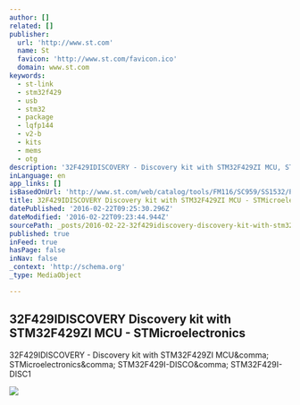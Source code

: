 ```yaml
---
author: []
related: []
publisher:
  url: 'http://www.st.com'
  name: St
  favicon: 'http://www.st.com/favicon.ico'
  domain: www.st.com
keywords:
  - st-link
  - stm32f429
  - usb
  - stm32
  - package
  - lqfp144
  - v2-b
  - kits
  - mems
  - otg
description: '32F429IDISCOVERY - Discovery kit with STM32F429ZI MCU, STMicroelectronics, STM32F429I-DISCO, STM32F429I-DISC1'
inLanguage: en
app_links: []
isBasedOnUrl: 'http://www.st.com/web/catalog/tools/FM116/SC959/SS1532/PF259090'
title: 32F429IDISCOVERY Discovery kit with STM32F429ZI MCU - STMicroelectronics
datePublished: '2016-02-22T09:25:30.296Z'
dateModified: '2016-02-22T09:23:44.944Z'
sourcePath: _posts/2016-02-22-32f429idiscovery-discovery-kit-with-stm32f429zi-mcu-stmicr.md
published: true
inFeed: true
hasPage: false
inNav: false
_context: 'http://schema.org'
_type: MediaObject

---
```

<article style=""><h1>32F429IDISCOVERY Discovery kit with STM32F429ZI MCU - STMicroelectronics</h1><p>32F429IDISCOVERY - Discovery kit with STM32F429ZI MCU&amp;comma; STMicroelectronics&amp;comma; STM32F429I-DISCO&amp;comma; STM32F429I-DISC1</p><img src="http://www.st.com/st-web-ui/static/active/en/fragment/product_related/rpn_information/board_photo/stm32f429i-disco.jpg" /></article>